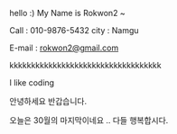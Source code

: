 hello :) My Name is Rokwon2 ~

Call : 010-9876-5432
city : Namgu

E-mail : rokwon2@gmail.com

kkkkkkkkkkkkkkkkkkkkkkkkkkkkkkkkkkk

I like coding

안녕하세요 반갑습니다.

오늘은 30월의 마지막이네요 .. 다들 행복합시다.
